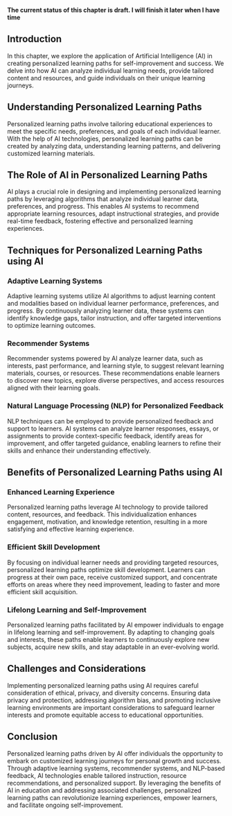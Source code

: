 **The current status of this chapter is draft. I will finish it later when I have time**

Introduction
------------

In this chapter, we explore the application of Artificial Intelligence (AI) in creating personalized learning paths for self-improvement and success. We delve into how AI can analyze individual learning needs, provide tailored content and resources, and guide individuals on their unique learning journeys.

Understanding Personalized Learning Paths
-----------------------------------------

Personalized learning paths involve tailoring educational experiences to meet the specific needs, preferences, and goals of each individual learner. With the help of AI technologies, personalized learning paths can be created by analyzing data, understanding learning patterns, and delivering customized learning materials.

The Role of AI in Personalized Learning Paths
---------------------------------------------

AI plays a crucial role in designing and implementing personalized learning paths by leveraging algorithms that analyze individual learner data, preferences, and progress. This enables AI systems to recommend appropriate learning resources, adapt instructional strategies, and provide real-time feedback, fostering effective and personalized learning experiences.

Techniques for Personalized Learning Paths using AI
---------------------------------------------------

### Adaptive Learning Systems

Adaptive learning systems utilize AI algorithms to adjust learning content and modalities based on individual learner performance, preferences, and progress. By continuously analyzing learner data, these systems can identify knowledge gaps, tailor instruction, and offer targeted interventions to optimize learning outcomes.

### Recommender Systems

Recommender systems powered by AI analyze learner data, such as interests, past performance, and learning style, to suggest relevant learning materials, courses, or resources. These recommendations enable learners to discover new topics, explore diverse perspectives, and access resources aligned with their learning goals.

### Natural Language Processing (NLP) for Personalized Feedback

NLP techniques can be employed to provide personalized feedback and support to learners. AI systems can analyze learner responses, essays, or assignments to provide context-specific feedback, identify areas for improvement, and offer targeted guidance, enabling learners to refine their skills and enhance their understanding effectively.

Benefits of Personalized Learning Paths using AI
------------------------------------------------

### Enhanced Learning Experience

Personalized learning paths leverage AI technology to provide tailored content, resources, and feedback. This individualization enhances engagement, motivation, and knowledge retention, resulting in a more satisfying and effective learning experience.

### Efficient Skill Development

By focusing on individual learner needs and providing targeted resources, personalized learning paths optimize skill development. Learners can progress at their own pace, receive customized support, and concentrate efforts on areas where they need improvement, leading to faster and more efficient skill acquisition.

### Lifelong Learning and Self-Improvement

Personalized learning paths facilitated by AI empower individuals to engage in lifelong learning and self-improvement. By adapting to changing goals and interests, these paths enable learners to continuously explore new subjects, acquire new skills, and stay adaptable in an ever-evolving world.

Challenges and Considerations
-----------------------------

Implementing personalized learning paths using AI requires careful consideration of ethical, privacy, and diversity concerns. Ensuring data privacy and protection, addressing algorithm bias, and promoting inclusive learning environments are important considerations to safeguard learner interests and promote equitable access to educational opportunities.

Conclusion
----------

Personalized learning paths driven by AI offer individuals the opportunity to embark on customized learning journeys for personal growth and success. Through adaptive learning systems, recommender systems, and NLP-based feedback, AI technologies enable tailored instruction, resource recommendations, and personalized support. By leveraging the benefits of AI in education and addressing associated challenges, personalized learning paths can revolutionize learning experiences, empower learners, and facilitate ongoing self-improvement.
